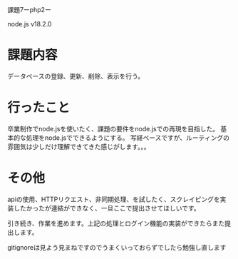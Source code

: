 課題7ーphp2ー

node.js v18.2.0

<h1>課題内容</h1>
<p>データベースの登録、更新、削除、表示を行う。<p>

<h1>行ったこと</h1>
卒業制作でnode.jsを使いたく、課題の要件をnode.jsでの再現を目指した。
基本的な処理をnode.jsでできるようにする。
写経ベースですが、ルーティングの雰囲気は少しだけ理解できてきた感じがします。。。

<h1>その他</h1>
<p>apiの使用、HTTPリクエスト、非同期処理、を試したく、スクレイピングを実装したかったが連結ができなく、一旦ここで提出させてほしいです。</p>
<p>引き続き、作業を進めます。上記の処理とログイン機能の実装ができたらまた提出します。</p>
<p>gitignoreは見よう見まねですのでうまくいっておらずでしたら勉強し直します</p>
